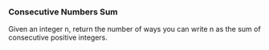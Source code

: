 ###  __Consecutive Numbers Sum__

Given an integer n, return the number of ways you can write n as the sum of consecutive positive integers.
